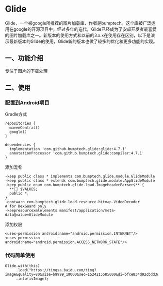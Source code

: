 # Glide

   Glide，一个被google所推荐的图片加载库，作者是bumptech。这个库被广泛运用在google的开源项目中。经过多年的迭代，Glide已经成为了安卓开发者最喜爱的图片加载库之一。新版本的使用方式和以前的3.x.x在使用存在区别，以下是演示最新版本的Glide的使用，Glide新的版本也做了较多的优化和更多功能的实现。
  

## 一、功能介绍

  专注于图片的下载处理


## 二、使用

### 配置到Android项目

Gradle方式

```
repositories {
  mavenCentral()
  google()
}

dependencies {
  implementation 'com.github.bumptech.glide:glide:4.7.1'
  annotationProcessor 'com.github.bumptech.glide:compiler:4.7.1'
}

```
添加混肴

```
-keep public class * implements com.bumptech.glide.module.GlideModule
-keep public class * extends com.bumptech.glide.module.AppGlideModule
-keep public enum com.bumptech.glide.load.ImageHeaderParser$** {
  **[] $VALUES;
  public *;
}
-dontwarn com.bumptech.glide.load.resource.bitmap.VideoDecoder
# for DexGuard only
-keepresourcexmlelements manifest/application/meta-data@value=GlideModule

```
添加权限
```
<uses-permission android:name="android.permission.INTERNET"/>
<uses-permission android:name="android.permission.ACCESS_NETWORK_STATE"/>

```
###  代码简单使用

 

```
Glide.with(this)
     .load("https://timgsa.baidu.com/timg?image&quality=80&size=b9999_10000&sec=1524215585000&di=bfce834d92cbdd3ded74d695cf5c8638&imgtype=0&src=http%3A%2F%2Fimage5.tuku.cn%2Fpic%2Fwallpaper%2Fmeinv%2Frenbihuajiaominv%2F010.jpg")
     .into(ivImage);

```
